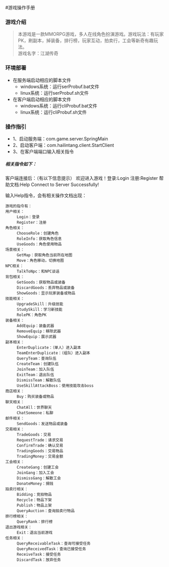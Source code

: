 ﻿#游戏操作手册

### 游戏介绍
> 本游戏是一款MMORPG游戏，多人在线角色扮演游戏。游戏玩法：有玩家PK，刷副本，掉装备，排行榜，玩家互动，拍卖行，工会等新奇有趣玩法。  
游戏名字：江湖传奇
### 环境部署
- 在服务端启动相应的脚本文件
    - windows系统：运行serProbuf.bat文件
    - linux系统：运行serProbuf.sh文件
- 在客户端启动相应的脚本文件
    - windows系统：运行cliProbuf.bat文件
    - linux系统：运行cliProbuf.sh文件
### 操作指引
- 1、启动服务端：com.game.server.SpringMain
- 2、启动客户端：com.hailintang.client.StartClient
- 3、在客户端端口输入相关指令

##### 相关指令如下：
客户端连接后：（有以下信息提示）
欢迎进入游戏！登录:Login		注册:Register		帮助文档:Help
Connect to Server Successfully!

输入Help指令，会有相关操作文档出现：
```
游戏的指令有：
用户相关：
	 Login：登录
	 Register：注册
角色相关：
	 ChooseRole：创建角色
	 RoleInfo：获取角色信息
	 UseGoods：角色使用物品
场景相关：
	 GetMap：获取角色当前所在地图
	 Move：角色移动，切换地图
NPC相关：
	 TalkToNpc：和NPC谈话
背包相关：
	 GetGoods：获取物品或装备
	 DiscardGoods：丢弃物品或装备
	 ShowGoods：显示玩家装备或物品
技能相关：
	 UpgradeSkill：升级技能
	 StudySkill：学习新技能
	 RolePK：角色PK
装备相关：
	 AddEquip：装备武器
	 RemoveEquip：移除武器
	 ShowEquip：展示武器
副本相关：
	 EnterDuplicate：（单人）进入副本
	 TeamEnterDuplicate：（组队）进入副本
	 QueryTeam：查询队伍
	 CreateTeam：创建队伍
	 JoinTeam：加入队伍
	 ExitTeam：退出队伍
	 DismissTeam：解散队伍
	 UseSkillAttackBoss：使用技能攻击boss
商店相关：
	 Buy：购买装备或物品
聊天相关：
	 ChatAll：世界聊天
	 ChatSomeone：私聊
邮件相关：
	 SendGoods：发送物品或装备
交易相关：
	 TradeGoods：交易
	 RequestTrade：请求交易
	 ConfirmTrade：确认交易
	 TradingGoods：交易物品
	 TradingMoney：交易金额
工会相关：
	 CreateGang：创建工会
	 JoinGang：加入工会
	 DismissGang：解散工会
	 DonateMoney：捐钱
拍卖行相关：
	 Bidding：竞拍物品
	 Recycle：物品下架
	 Publish：物品上架
	 QueryAuction：查询拍卖行物品
排行榜相关：
	 QueryRank：排行榜
退出游戏相关：
	 Exit：退出当前游戏
任务相关：
	 QueryReceivableTask：查询可接受任务
	 QueryReceivedTask：查询已接受任务
	 ReceiveTask：接受任务
	 DiscardTask：放弃任务
```